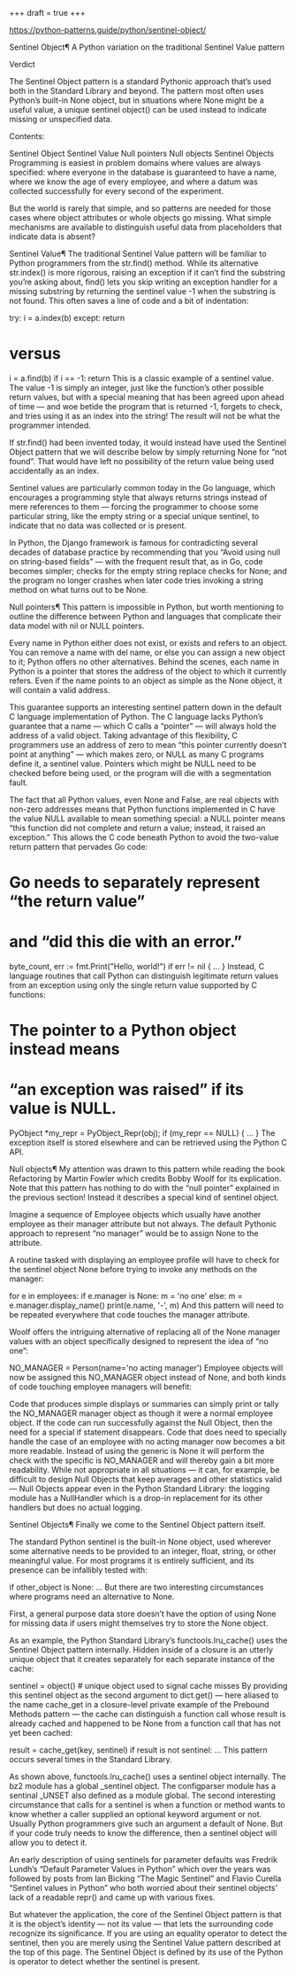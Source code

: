 +++
draft = true
+++

https://python-patterns.guide/python/sentinel-object/

Sentinel Object¶
A Python variation on the traditional Sentinel Value pattern

Verdict

The Sentinel Object pattern is a standard Pythonic approach that’s used both in the Standard Library and beyond. The pattern most often uses Python’s built-in None object, but in situations where None might be a useful value, a unique sentinel object() can be used instead to indicate missing or unspecified data.

Contents:

Sentinel Object
Sentinel Value
Null pointers
Null objects
Sentinel Objects
Programming is easiest in problem domains where values are always specified: where everyone in the database is guaranteed to have a name, where we know the age of every employee, and where a datum was collected successfully for every second of the experiment.

But the world is rarely that simple, and so patterns are needed for those cases where object attributes or whole objects go missing. What simple mechanisms are available to distinguish useful data from placeholders that indicate data is absent?

Sentinel Value¶
The traditional Sentinel Value pattern will be familiar to Python programmers from the str.find() method. While its alternative str.index() is more rigorous, raising an exception if it can’t find the substring you’re asking about, find() lets you skip writing an exception handler for a missing substring by returning the sentinel value -1 when the substring is not found. This often saves a line of code and a bit of indentation:

try:
    i = a.index(b)
except:
    return

# versus

i = a.find(b)
if i == -1:
    return
This is a classic example of a sentinel value. The value -1 is simply an integer, just like the function’s other possible return values, but with a special meaning that has been agreed upon ahead of time — and woe betide the program that is returned -1, forgets to check, and tries using it as an index into the string! The result will not be what the programmer intended.

If str.find() had been invented today, it would instead have used the Sentinel Object pattern that we will describe below by simply returning None for “not found”. That would have left no possibility of the return value being used accidentally as an index.

Sentinel values are particularly common today in the Go language, which encourages a programming style that always returns strings instead of mere references to them — forcing the programmer to choose some particular string, like the empty string or a special unique sentinel, to indicate that no data was collected or is present.

In Python, the Django framework is famous for contradicting several decades of database practice by recommending that you “Avoid using null on string-based fields” — with the frequent result that, as in Go, code becomes simpler; checks for the empty string replace checks for None; and the program no longer crashes when later code tries invoking a string method on what turns out to be None.

Null pointers¶
This pattern is impossible in Python, but worth mentioning to outline the difference between Python and languages that complicate their data model with nil or NULL pointers.

Every name in Python either does not exist, or exists and refers to an object. You can remove a name with del name, or else you can assign a new object to it; Python offers no other alternatives. Behind the scenes, each name in Python is a pointer that stores the address of the object to which it currently refers. Even if the name points to an object as simple as the None object, it will contain a valid address.

This guarantee supports an interesting sentinel pattern down in the default C language implementation of Python. The C language lacks Python’s guarantee that a name — which C calls a “pointer” — will always hold the address of a valid object. Taking advantage of this flexibility, C programmers use an address of zero to mean “this pointer currently doesn’t point at anything” — which makes zero, or NULL as many C programs define it, a sentinel value. Pointers which might be NULL need to be checked before being used, or the program will die with a segmentation fault.

The fact that all Python values, even None and False, are real objects with non-zero addresses means that Python functions implemented in C have the value NULL available to mean something special: a NULL pointer means “this function did not complete and return a value; instead, it raised an exception.” This allows the C code beneath Python to avoid the two-value return pattern that pervades Go code:

# Go needs to separately represent “the return value”
# and “did this die with an error.”

byte_count, err := fmt.Print("Hello, world!")
if err != nil {
        ...
}
Instead, C language routines that call Python can distinguish legitimate return values from an exception using only the single return value supported by C functions:

# The pointer to a Python object instead means
# “an exception was raised” if its value is NULL.

PyObject *my_repr = PyObject_Repr(obj);
if (my_repr == NULL) {
     ...
}
The exception itself is stored elsewhere and can be retrieved using the Python C API.

Null objects¶
My attention was drawn to this pattern while reading the book Refactoring by Martin Fowler which credits Bobby Woolf for its explication. Note that this pattern has nothing to do with the “null pointer” explained in the previous section! Instead it describes a special kind of sentinel object.

Imagine a sequence of Employee objects which usually have another employee as their manager attribute but not always. The default Pythonic approach to represent “no manager” would be to assign None to the attribute.

A routine tasked with displaying an employee profile will have to check for the sentinel object None before trying to invoke any methods on the manager:

for e in employees:
    if e.manager is None:
        m = 'no one'
    else:
        m = e.manager.display_name()
    print(e.name, '-', m)
And this pattern will need to be repeated everywhere that code touches the manager attribute.

Woolf offers the intriguing alternative of replacing all of the None manager values with an object specifically designed to represent the idea of “no one”:

NO_MANAGER = Person(name='no acting manager')
Employee objects will now be assigned this NO_MANAGER object instead of None, and both kinds of code touching employee managers will benefit:

Code that produces simple displays or summaries can simply print or tally the NO_MANAGER manager object as though it were a normal employee object. If the code can run successfully against the Null Object, then the need for a special if statement disappears.
Code that does need to specially handle the case of an employee with no acting manager now becomes a bit more readable. Instead of using the generic is None it will perform the check with the specific is NO_MANAGER and will thereby gain a bit more readability.
While not appropriate in all situations — it can, for example, be difficult to design Null Objects that keep averages and other statistics valid — Null Objects appear even in the Python Standard Library: the logging module has a NullHandler which is a drop-in replacement for its other handlers but does no actual logging.

Sentinel Objects¶
Finally we come to the Sentinel Object pattern itself.

The standard Python sentinel is the built-in None object, used wherever some alternative needs to be provided to an integer, float, string, or other meaningful value. For most programs it is entirely sufficient, and its presence can be infallibly tested with:

if other_object is None:
    ...
But there are two interesting circumstances where programs need an alternative to None.

First, a general purpose data store doesn’t have the option of using None for missing data if users might themselves try to store the None object.

As an example, the Python Standard Library’s functools.lru_cache() uses the Sentinel Object pattern internally. Hidden inside of a closure is an utterly unique object that it creates separately for each separate instance of the cache:

sentinel = object()  # unique object used to signal cache misses
By providing this sentinel object as the second argument to dict.get() — here aliased to the name cache_get in a closure-level private example of the Prebound Methods pattern — the cache can distinguish a function call whose result is already cached and happened to be None from a function call that has not yet been cached:

result = cache_get(key, sentinel)
if result is not sentinel:
    ...
This pattern occurs several times in the Standard Library.

As shown above, functools.lru_cache() uses a sentinel object internally.
The bz2 module has a global _sentinel object.
The configparser module has a sentinal _UNSET also defined as a module global.
The second interesting circumstance that calls for a sentinel is when a function or method wants to know whether a caller supplied an optional keyword argument or not. Usually Python programmers give such an argument a default of None. But if your code truly needs to know the difference, then a sentinel object will allow you to detect it.

An early description of using sentinels for parameter defaults was Fredrik Lundh’s “Default Parameter Values in Python” which over the years was followed by posts from Ian Bicking “The Magic Sentinel” and Flavio Curella “Sentinel values in Python” who both worried about their sentinel objects’ lack of a readable repr() and came up with various fixes.

But whatever the application, the core of the Sentinel Object pattern is that it is the object’s identity — not its value — that lets the surrounding code recognize its significance. If you are using an equality operator to detect the sentinel, then you are merely using the Sentinel Value pattern described at the top of this page. The Sentinel Object is defined by its use of the Python is operator to detect whether the sentinel is present.
